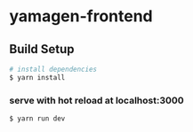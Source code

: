 # yamagen-frontend

## Build Setup

``` bash
# install dependencies
$ yarn install
```

### serve with hot reload at localhost:3000
``` bash
$ yarn run dev
```